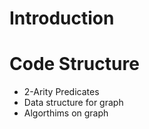# Introduction


# Code Structure
- 2-Arity Predicates
- Data structure for graph
- Algorthims on graph
